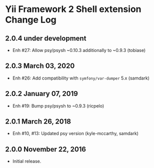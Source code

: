 Yii Framework 2 Shell extension Change Log
==========================================

2.0.4 under development
-----------------------

- Enh #27: Allow psy/psysh ~0.10.3 additionally to ~0.9.3 (tobiase)


2.0.3 March 03, 2020
--------------------

- Enh #26: Add compatibility with `symfony/var-dumper` 5.x (samdark)


2.0.2 January 07, 2019
----------------------

- Enh #19: Bump psy/psysh to ~0.9.3 (ricpelo)


2.0.1 March 26, 2018
--------------------

- Enh #10, #13: Updated psy version (kyle-mccarthy, samdark)


2.0.0 November 22, 2016
-----------------------

- Initial release.

